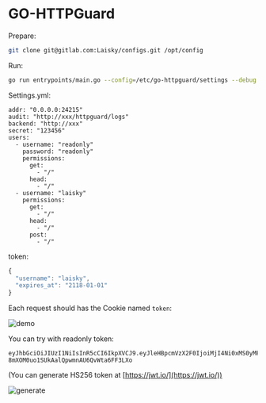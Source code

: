 # GO-HTTPGuard

Prepare:

```sh
git clone git@gitlab.com:Laisky/configs.git /opt/config
```

Run:

```sh
go run entrypoints/main.go --config=/etc/go-httpguard/settings --debug --dry
```

Settings.yml:

```
addr: "0.0.0.0:24215"
audit: "http://xxx/httpguard/logs"
backend: "http://xxx"
secret: "123456"
users:
  - username: "readonly"
    password: "readonly"
    permissions:
      get:
        - "/"
      head:
        - "/"
  - username: "laisky"
    permissions:
      get:
        - "/"
      head:
        - "/"
      post:
        - "/"
```

token:

```js
{
  "username": "laisky",
  "expires_at": "2118-01-01"
}
```

Each request should has the Cookie named `token`:

![demo](https://s3.laisky.com/uploads/2018/06/jwt-demo.jpg)

You can try with readonly token:

```
eyJhbGciOiJIUzI1NiIsInR5cCI6IkpXVCJ9.eyJleHBpcmVzX2F0IjoiMjI4Ni0xMS0yMFQxNzo0Njo0MFoiLCJ1c2VybmFtZSI6InJlYWRvbmx5In0.CSb3uVJ-8mXOM0uo1SUkAalQpwmnAU6QvWta6FF3LXo
```

(You can generate HS256 token at [https://jwt.io/](https://jwt.io/))

![generate](https://s3.laisky.com/uploads/2018/06/jwt-generate.jpg)

